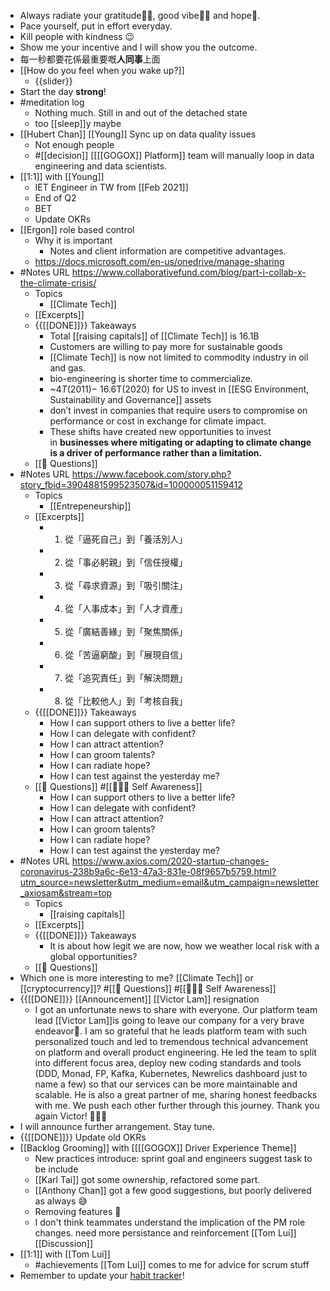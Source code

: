 - Always radiate your gratitude🙏🏻, good vibe👍🏻 and hope🌅.
- Pace yourself, put in effort everyday.
- Kill people with kindness 😉
- Show me your incentive and I will show you the outcome.
- 每一秒都要花係最重要嘅**人同事**上面
- [[How do you feel when you wake up?]]
    - {{slider}}
- Start the day **strong**!
- #meditation log
    - Nothing much. Still in and out of the detached state
    - too [[sleep]]y maybe 
- [[Hubert Chan]] [[Young]] Sync up on data quality issues
    - Not enough people
    - #[[decision]] [[[[GOGOX]] Platform]] team will manually loop in data engineering and data scientists.
- [[1:1]] with [[Young]]
    - IET Engineer in TW from [[Feb 2021]]
    - End of Q2
    - BET
    - Update OKRs
- [[Ergon]] role based control
    - Why it is important
        - Notes and client information are competitive advantages.
    - https://docs.microsoft.com/en-us/onedrive/manage-sharing
- #Notes URL https://www.collaborativefund.com/blog/part-i-collab-x-the-climate-crisis/ 
    - Topics
        - [[Climate Tech]]
    - [[Excerpts]]
    - {{[[DONE]]}} Takeaways
        - Total [[raising capitals]] of [[Climate Tech]] is 16.1B
        - Customers are willing to pay more for sustainable goods
        - [[Climate Tech]] is now not limited to commodity industry in oil and gas.
        - bio-engineering is shorter time to commercialize.
        - ~$4T(2011) - ~$16.6T(2020) for US to invest in [[ESG Environment, Sustainability and Governance]] assets
        - don’t invest in companies that require users to compromise on performance or cost in exchange for climate impact.
        - These shifts have created new opportunities to invest in **businesses where mitigating or adapting to climate change is a driver of performance rather than a limitation.**
    - [[🤔 Questions]]
- #Notes URL https://www.facebook.com/story.php?story_fbid=3904881599523507&id=100000051159412 
    - Topics
        - [[Entrepeneurship]]
    - [[Excerpts]]
        - 1. 從「逼死自己」到「養活別人」
        - 2. 從「事必躬親」到「信任授權」
        - 3. 從「尋求資源」到「吸引關注」
        - 4. 從「人事成本」到「人才資產」
        - 5. 從「廣結善緣」到「聚焦關係」
        - 6. 從「苦逼窮酸」到「展現自信」
        - 7. 從「追究責任」到「解決問題」
        - 8. 從「比較他人」到「考核自我」
    - {{[[DONE]]}} Takeaways
        - How I can support others to live a better life?
        - How I can delegate with confident?
        - How I can attract attention?
        - How I can groom talents?
        - How I can radiate hope?
        - How I can test against the yesterday me?
    - [[🤔 Questions]] #[[🧘🏻‍♂️ Self Awareness]]
        - How I can support others to live a better life?
        - How I can delegate with confident?
        - How I can attract attention?
        - How I can groom talents?
        - How I can radiate hope?
        - How I can test against the yesterday me?
- #Notes URL https://www.axios.com/2020-startup-changes-coronavirus-238b9a6c-6e13-47a3-831e-08f9657b5759.html?utm_source=newsletter&utm_medium=email&utm_campaign=newsletter_axiosam&stream=top
    - Topics
        - [[raising capitals]]
    - [[Excerpts]]
    - {{[[DONE]]}} Takeaways
        - It is about how legit we are now, how we weather local risk with a global opportunities?
    - [[🤔 Questions]]
- Which one is more interesting to me? [[Climate Tech]] or [[cryptocurrency]]? #[[🤔 Questions]] #[[🧘🏻‍♂️ Self Awareness]]
- {{[[DONE]]}} [[Announcement]] [[Victor Lam]] resignation
    - I got an unfortunate news to share with everyone. Our platform team lead [[Victor Lam]]is going to leave our company for a very brave endeavor🚢. I am so grateful that he leads platform team with such personalized touch and led to tremendous technical advancement on platform and overall product engineering. He led the team to split into different focus area, deploy new coding standards and tools (DDD, Monad, FP, Kafka, Kubernetes, Newrelics dashboard just to name a few) so that our services can be more maintainable and scalable. He is also a great partner of me, sharing honest feedbacks with me. We push each other further through this journey. Thank you again Victor! 🙇🏻‍♂️
- I will announce further arrangement. Stay tune.
- {{[[DONE]]}} Update old OKRs
- [[Backlog Grooming]] with [[[[GOGOX]] Driver Experience Theme]]
    - New practices introduce: sprint goal and engineers suggest task to be include
    - [[Karl Tai]] got some ownership, refactored some part.
    - [[Anthony Chan]] got a few good suggestions, but poorly delivered as always 😅
    - Removing features 🎉
    - I don't think teammates understand the implication of the PM role changes. need more persistance and reinforcement [[Tom Lui]] [[Discussion]]
- [[1:1]] with [[Tom Lui]]
    - #achievements [[Tom Lui]] comes to me for advice for scrum stuff
- Remember to update your [habit tracker](https://docs.google.com/spreadsheets/d/1rVOW_AvAsjRBhm2VjXzHcHkOJ14dviBUIPj3M5xvICs/edit#gid=1376149734)!
